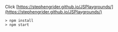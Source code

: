 ####
Click [https://stephengrider.github.io/JSPlaygrounds/](https://stephengrider.github.io/JSPlaygrounds/) 

```
> npm install
> npm start
```
